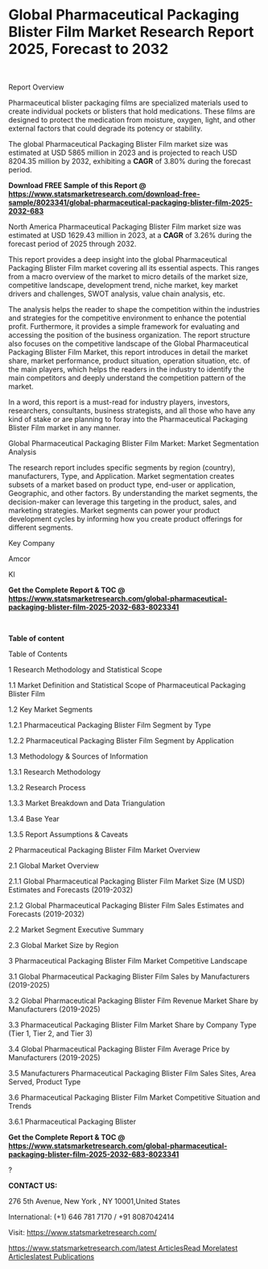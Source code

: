 <h1>Global Pharmaceutical Packaging Blister Film Market Research Report 2025, Forecast to 2032</h1><br/><p>Report Overview</p>
 
 
 
 <p>Pharmaceutical blister packaging films are specialized materials used to create individual pockets or blisters that hold medications. These films are designed to protect the medication from moisture, oxygen, light, and other external factors that could degrade its potency or stability.</p>
 
 
 
 <p>The global Pharmaceutical Packaging Blister Film market size was estimated at USD 5865 million in 2023 and is projected to reach USD 8204.35 million by 2032, exhibiting a <strong>CAGR</strong> of 3.80% during the forecast period.</p>
 
 
 
 <p><strong>Download FREE Sample of this Report @ <a href="https://www.statsmarketresearch.com/download-free-sample/8023341/global-pharmaceutical-packaging-blister-film-2025-2032-683">https://www.statsmarketresearch.com/download-free-sample/8023341/global-pharmaceutical-packaging-blister-film-2025-2032-683</a></strong></p>
 
 
 
 <p>North America Pharmaceutical Packaging Blister Film market size was estimated at USD 1629.43 million in 2023, at a <strong>CAGR</strong> of 3.26% during the forecast period of 2025 through 2032.</p>
 
 
 
 <p>This report provides a deep insight into the global Pharmaceutical Packaging Blister Film market covering all its essential aspects. This ranges from a macro overview of the market to micro details of the market size, competitive landscape, development trend, niche market, key market drivers and challenges, SWOT analysis, value chain analysis, etc.</p>
 
 
 
 <p>The analysis helps the reader to shape the competition within the industries and strategies for the competitive environment to enhance the potential profit. Furthermore, it provides a simple framework for evaluating and accessing the position of the business organization. The report structure also focuses on the competitive landscape of the Global Pharmaceutical Packaging Blister Film Market, this report introduces in detail the market share, market performance, product situation, operation situation, etc. of the main players, which helps the readers in the industry to identify the main competitors and deeply understand the competition pattern of the market.</p>
 
 
 
 <p>In a word, this report is a must-read for industry players, investors, researchers, consultants, business strategists, and all those who have any kind of stake or are planning to foray into the Pharmaceutical Packaging Blister Film market in any manner.</p>
 
 
 
 <p>Global Pharmaceutical Packaging Blister Film Market: Market Segmentation Analysis</p>
 
 
 
 <p>The research report includes specific segments by region (country), manufacturers, Type, and Application. Market segmentation creates subsets of a market based on product type, end-user or application, Geographic, and other factors. By understanding the market segments, the decision-maker can leverage this targeting in the product, sales, and marketing strategies. Market segments can power your product development cycles by informing how you create product offerings for different segments.</p>
 
 
 
 <p>Key Company</p>
 
 
 
 <p>Amcor</p>
 
 
 
 <p>Kl</p>
 
 
 
 <div><b>Get the Complete Report & TOC @ <a href="https://www.statsmarketresearch.com/global-pharmaceutical-packaging-blister-film-2025-2032-683-8023341">https://www.statsmarketresearch.com/global-pharmaceutical-packaging-blister-film-2025-2032-683-8023341</a></b></div>
 
 
 
 <p><br />
 
 <b>Table of content</b></p>
 
 
 
 <p>Table of Contents<br />
 
 1 Research Methodology and Statistical Scope<br />
 
 1.1 Market Definition and Statistical Scope of Pharmaceutical Packaging Blister Film<br />
 
 1.2 Key Market Segments<br />
 
 1.2.1 Pharmaceutical Packaging Blister Film Segment by Type<br />
 
 1.2.2 Pharmaceutical Packaging Blister Film Segment by Application<br />
 
 1.3 Methodology & Sources of Information<br />
 
 1.3.1 Research Methodology<br />
 
 1.3.2 Research Process<br />
 
 1.3.3 Market Breakdown and Data Triangulation<br />
 
 1.3.4 Base Year<br />
 
 1.3.5 Report Assumptions & Caveats<br />
 
 2 Pharmaceutical Packaging Blister Film Market Overview<br />
 
 2.1 Global Market Overview<br />
 
 2.1.1 Global Pharmaceutical Packaging Blister Film Market Size (M USD) Estimates and Forecasts (2019-2032)<br />
 
 2.1.2 Global Pharmaceutical Packaging Blister Film Sales Estimates and Forecasts (2019-2032)<br />
 
 2.2 Market Segment Executive Summary<br />
 
 2.3 Global Market Size by Region<br />
 
 3 Pharmaceutical Packaging Blister Film Market Competitive Landscape<br />
 
 3.1 Global Pharmaceutical Packaging Blister Film Sales by Manufacturers (2019-2025)<br />
 
 3.2 Global Pharmaceutical Packaging Blister Film Revenue Market Share by Manufacturers (2019-2025)<br />
 
 3.3 Pharmaceutical Packaging Blister Film Market Share by Company Type (Tier 1, Tier 2, and Tier 3)<br />
 
 3.4 Global Pharmaceutical Packaging Blister Film Average Price by Manufacturers (2019-2025)<br />
 
 3.5 Manufacturers Pharmaceutical Packaging Blister Film Sales Sites, Area Served, Product Type<br />
 
 3.6 Pharmaceutical Packaging Blister Film Market Competitive Situation and Trends<br />
 
 3.6.1 Pharmaceutical Packaging Blister</p>
 
 
 
 <div><b>Get the Complete Report & TOC @ <a href="https://www.statsmarketresearch.com/global-pharmaceutical-packaging-blister-film-2025-2032-683-8023341">https://www.statsmarketresearch.com/global-pharmaceutical-packaging-blister-film-2025-2032-683-8023341</a></b></div>
 
 
 
 <p>? </p>
 
 
 
 <p><b>CONTACT US:</b><br />
 
 276 5th Avenue, New York , NY 10001,United States<br />
 
 International: (+1) 646 781 7170 / +91 8087042414<br />
 
 Visit: <a href="https://www.statsmarketresearch.com/">https://www.statsmarketresearch.com/</a><br />
 
 <a href="https://gyeongbokgung.com">https://www.statsmarketresearch.com/</a><a href="https://hallyeomaritime.com">latest Articles</a><a href="https://jingwansa.com">Read More</a><a href="https://nguoiviet.jp/">latest Articles</a><a href="https://www.intelmarketresearch.com/">latest Publications</a></p>